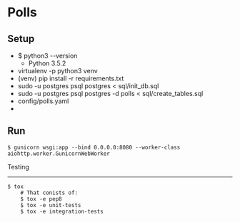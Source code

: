 # Polls

Setup
---
- $ python3 --version
    - Python 3.5.2
- virtualenv -p python3 venv
- (venv) pip install -r requirements.txt
- sudo -u postgres psql postgres < sql/init_db.sql
- sudo -u postgres psql postgres -d polls < sql/create_tables.sql
- config/polls.yaml
- 

Run
---

    $ gunicorn wsgi:app --bind 0.0.0.0:8080 --worker-class aiohttp.worker.GunicornWebWorker

Testing
___
    $ tox
        # That conists of:
        $ tox -e pep8
        $ tox -e unit-tests
        $ tox -e integration-tests